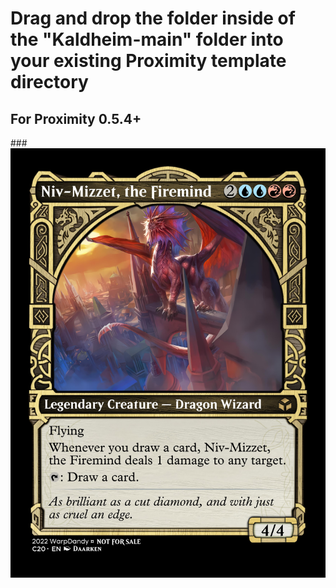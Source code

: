 # Drag and drop the folder inside of the "Kaldheim-main" folder into your existing Proximity template directory

## For Proximity 0.5.4+

###![alt text](https://github.com/myojin223/Kaldheim/blob/main/kaldheim/Preview%20Images/%5BPreview%5D%20Niv-Mizzet%2C%20the%20Firemind%20(kaldheim%2C%20Cube%20Symbol).jpg?raw=true)